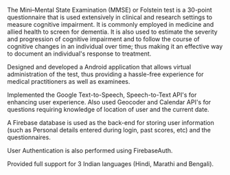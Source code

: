 The Mini–Mental State Examination (MMSE) or Folstein test is a 30-point questionnaire that is used extensively in clinical and research settings to measure cognitive impairment. It is commonly employed in medicine and allied health to screen for dementia. It is also used to estimate the severity
and progression of cognitive impairment and to follow the course of cognitive changes in an
individual over time; thus making it an effective way to document an individual's response to
treatment.

Designed and developed a Android application that allows virtual administration of the test, thus providing a hassle-free experience for medical practitioners as well as examinees.

Implemented the Google Text-to-Speech, Speech-to-Text API's for enhancing user experience. Also used Geocoder and Calendar API's for questions requiring knowledge of location of user and the current date. 

A Firebase database is used as the back-end for storing user information (such as Personal details entered during login, past scores, etc) and the questionnaires.

User Authentication is also performed using FirebaseAuth.

Provided full support for 3 Indian languages (Hindi, Marathi and Bengali).
